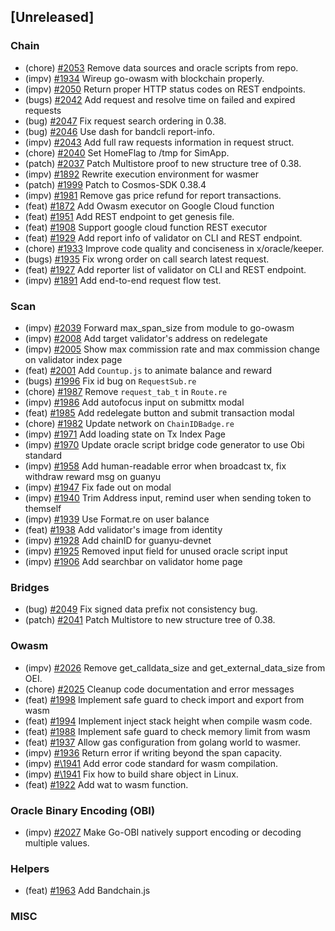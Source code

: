 <!--
(feat): New feature
(impv): Improvement / Enhancement
(docs): Documentation
(bugs): Bug fixes
(chore): Chore/cleanup work
-->

## [Unreleased]

### Chain

- (chore) [\#2053](https://github.com/bandprotocol/bandchain/pull/2053) Remove data sources and oracle scripts from repo.
- (impv) [\#1934](https://github.com/bandprotocol/bandchain/pull/1934) Wireup go-owasm with blockchain properly.
- (impv) [\#2050](https://github.com/bandprotocol/bandchain/pull/2050) Return proper HTTP status codes on REST endpoints.
- (bugs) [\#2042](https://github.com/bandprotocol/bandchain/pull/2042) Add request and resolve time on failed and expired requests
- (bug) [\#2047](https://github.com/bandprotocol/bandchain/pull/2047) Fix request search ordering in 0.38.
- (bug) [\#2046](https://github.com/bandprotocol/bandchain/pull/2043) Use dash for bandcli report-info.
- (impv) [\#2043](https://github.com/bandprotocol/bandchain/pull/2043) Add full raw requests information in request struct.
- (chore) [\#2040](https://github.com/bandprotocol/bandchain/pull/2040) Set HomeFlag to /tmp for SimApp.
- (patch) [\#2037](https://github.com/bandprotocol/bandchain/pull/2037) Patch Multistore proof to new structure tree of 0.38.
- (impv) [\#1892](https://github.com/bandprotocol/bandchain/pull/1892) Rewrite execution environment for wasmer
- (patch) [\#1999](https://github.com/bandprotocol/bandchain/pull/1999) Patch to Cosmos-SDK 0.38.4
- (impv) [\#1981](https://github.com/bandprotocol/bandchain/pull/1981) Remove gas price refund for report transactions.
- (feat) [\#1872](https://github.com/bandprotocol/bandchain/pull/1872) Add Owasm executor on Google Cloud function
- (feat) [\#1951](https://github.com/bandprotocol/bandchain/pull/1951) Add REST endpoint to get genesis file.
- (feat) [\#1908](https://github.com/bandprotocol/bandchain/pull/1908) Support google cloud function REST executor
- (feat) [\#1929](https://github.com/bandprotocol/bandchain/pull/1929) Add report info of validator on CLI and REST endpoint.
- (chore) [\#1933](https://github.com/bandprotocol/bandchain/pull/1933) Improve code quality and conciseness in x/oracle/keeper.
- (bugs) [\#1935](https://github.com/bandprotocol/bandchain/pull/1935) Fix wrong order on call search latest request.
- (feat) [\#1927](https://github.com/bandprotocol/bandchain/pull/1927) Add reporter list of validator on CLI and REST endpoint.
- (impv) [\#1891](https://github.com/bandprotocol/bandchain/pull/1891) Add end-to-end request flow test.

### Scan

- (impv) [\#2039](https://github.com/bandprotocol/bandchain/pull/2039) Forward max_span_size from module to go-owasm
- (impv) [\#2008](https://github.com/bandprotocol/bandchain/pull/2008) Add target validator's address on redelegate
- (impv) [\#2005](https://github.com/bandprotocol/bandchain/pull/2005) Show max commission rate and max commission change on validator index page
- (feat) [\#2001](https://github.com/bandprotocol/bandchain/pull/2001) Add `Countup.js` to animate balance and reward
- (bugs) [\#1996](https://github.com/bandprotocol/bandchain/pull/1996) Fix id bug on `RequestSub.re`
- (chore) [\#1987](https://github.com/bandprotocol/bandchain/pull/1987) Remove `request_tab_t` in `Route.re`
- (impv) [\#1986](https://github.com/bandprotocol/bandchain/pull/1986) Add autofocus input on submittx modal
- (feat) [\#1985](https://github.com/bandprotocol/bandchain/pull/1985) Add redelegate button and submit transaction modal
- (chore) [\#1982](https://github.com/bandprotocol/bandchain/pull/1982) Update network on `ChainIDBadge.re`
- (impv) [\#1971](https://github.com/bandprotocol/bandchain/pull/1971) Add loading state on Tx Index Page
- (impv) [\#1970](https://github.com/bandprotocol/bandchain/pull/1970) Update oracle script bridge code generator to use Obi standard
- (impv) [\#1958](https://github.com/bandprotocol/bandchain/pull/1958) Add human-readable error when broadcast tx, fix withdraw reward msg on guanyu
- (impv) [\#1947](https://github.com/bandprotocol/bandchain/pull/1947) Fix fade out on modal
- (impv) [\#1940](https://github.com/bandprotocol/bandchain/pull/1940) Trim Address input, remind user when sending token to themself
- (impv) [\#1939](https://github.com/bandprotocol/bandchain/pull/1939) Use Format.re on user balance
- (feat) [\#1938](https://github.com/bandprotocol/bandchain/pull/1938) Add validator's image from identity
- (impv) [\#1928](https://github.com/bandprotocol/bandchain/pull/1928) Add chainID for guanyu-devnet
- (impv) [\#1925](https://github.com/bandprotocol/bandchain/pull/1925) Removed input field for unused oracle script input
- (impv) [\#1906](https://github.com/bandprotocol/bandchain/pull/1906/files) Add searchbar on validator home page

### Bridges

- (bug) [\#2049](https://github.com/bandprotocol/bandchain/pull/2049) Fix signed data prefix not consistency bug.
- (patch) [\#2041](https://github.com/bandprotocol/bandchain/pull/2041) Patch Multistore to new structure tree of 0.38.

### Owasm

- (impv) [\#2026](https://github.com/bandprotocol/bandchain/pull/2026) Remove get_calldata_size and get_external_data_size from OEI.
- (chore) [\#2025](https://github.com/bandprotocol/bandchain/pull/2025) Cleanup code documentation and error messages
- (feat) [\#1998](https://github.com/bandprotocol/bandchain/pull/1998) Implement safe guard to check import and export from wasm
- (feat) [\#1994](https://github.com/bandprotocol/bandchain/pull/1994) Implement inject stack height when compile wasm code.
- (feat) [\#1988](https://github.com/bandprotocol/bandchain/pull/1988) Implement safe guard to check memory limit from wasm
- (feat) [\#1937](https://github.com/bandprotocol/bandchain/pull/1937) Allow gas configuration from golang world to wasmer.
- (impv) [\#1936](https://github.com/bandprotocol/bandchain/pull/1936) Return error if writing beyond the span capacity.
- (impv) [#\1941](https://github.com/bandprotocol/bandchain/pull/1941) Add error code standard for wasm compilation.
- (impv) [#\1941](https://github.com/bandprotocol/bandchain/pull/1941) Fix how to build share object in Linux.
- (feat) [\#1922](https://github.com/bandprotocol/bandchain/pull/1922) Add wat to wasm function.

### Oracle Binary Encoding (OBI)

- (impv) [\#2027](https://github.com/bandprotocol/bandchain/pull/2027) Make Go-OBI natively support encoding or decoding multiple values.

### Helpers

- (feat) [\#1963](https://github.com/bandprotocol/bandchain/pull/1963) Add Bandchain.js

### MISC
